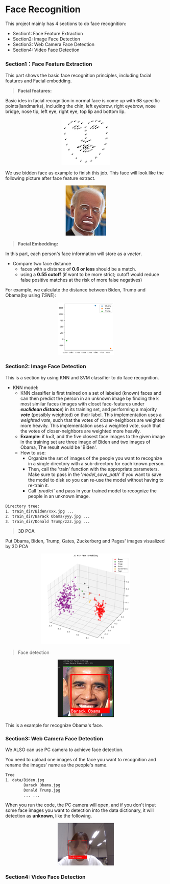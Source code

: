 # Face Recognition

This project mainly has 4 sections to do face recognition:

* Section1: Face Feature Extraction
* Section2: Image Face Detection
* Section3: Web Camera Face Detection
* Section4: Video Face Detection

### Section1：Face Feature Extraction

This part shows the basic face recognition principles, including facial features and Facial embedding.

> **Facial features:** 

Basic ides in facial recognition in normal face is come up with 68 specific points(landmarks), including the chin, left eyebrow, right eyebrow, nose bridge, nose tip, left eye, right eye, top lip and bottom lip.

<div align=center><img src="a-Face-Feature-Extraction/data/image-20230420113930714.png" alt="image-20230420113930714" width="30%" height="30%" /></div>

We use bidden face as example to finish this job. This face will look like the following picture after face feature extract.

<div align=center><img src="a-Face-Feature-Extraction/data/image-20230420114200128.png" alt="image-20230420114200128" width="25%" height="25%"  /></div>

> **Facial Embedding:** 

In this part, each person's face information will store as a *vector*.

- Compare two face distance
  - faces with a distance of **0.6 or less** should be a match.
  - using a **0.55 cutoff** (if want to be more strict; cutoff would reduce false positive matches at the risk of more false negatives)

For example, we calculate the distance between Biden, Trump and Obama(by using *TSNE*):

<div align=center><img src="a-Face-Feature-Extraction/data/distance.png" alt="distance" width="35%" height="35%"/></div>

### Section2: Image Face Detection

This is a section by using KNN and SVM classifier to do face recognition.

* KNN model:
  * KNN classifier is first trained on a set of labeled (known) faces and can then predict the person in an unknown image by finding the k most similar faces (images with closet face-features under ***euclidean distance***) in its training set, and performing a majority ***vote*** (possibly weighted) on their label. This implementation uses a *weighted vote*, such that the votes of closer-neighbors are weighted more heavily. This implementation uses a weighted vote, such that the votes of closer-neighbors are weighted more heavily.
  * **Example:** if k=3, and the five closest face images to the given image in the training set are three image of Biden and two images of Obama, The result would be 'Biden'.
  * How to use:
    * Organize the set of images of the people you want to recognize in a single directory with a sub-directory for each known person.
    * Then, call the 'train' function with the appropriate parameters. Make sure to pass in the '*model_save_path*' if you want to save the model to disk so you can re-use the model without having to re-train it.
    * Call '*predict*' and pass in your trained model to recognize the people in an unknown image.

```
Directory tree:
1. train_dir/Biden/xxx.jpg ...
2. train_dir/Barack Obama/yyy.jpg ...
3. train_dir/Donald Trump/zzz.jpg ...
```

> **3D PCA**

Put Obama, Biden, Trump, Gates, Zuckerberg and Pages' images visualized by 3D PCA 

<div align=center><img src="b-image-face-detection\data\3DPCA.png" alt="3DPCA" style="zoom:67%;" width="55%" height="55%"/></div>

> Face detection

<div align=center><img src="b-image-face-detection\data\detectedimage.png" alt="detectedimage" width="35%" height="35%" /></div>

This is a example for recognize Obama's face.

### Section3: Web Camera Face Detection

We ALSO can use PC camera to achieve face detection.

You need to upload one images of the face you want to recognition and rename the images' name as the people's name.

```Directory tree:
Tree
1. data/Biden.jpg 
		Barack Obama.jpg
		Donald Trump.jpg
		... ...
```

When you run the code, the PC camera will open, and if you don't input some face images you want to detection into the data dictionary, it will detection as **unknown**, like the following.

<div align=center><img src="c-webcamera-face-detection\note\unknown.png" alt="unknown" width="35%" height="35%" /></div>

### Section4: Video Face Detection



























